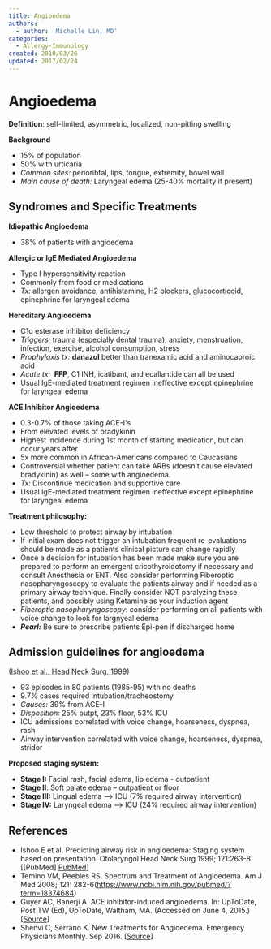 ```yaml
---
title: Angioedema
authors:
  - author: 'Michelle Lin, MD'
categories:
  - Allergy-Immunology
created: 2010/03/26
updated: 2017/02/24
---
```


# Angioedema

**Definition**: self-limited, asymmetric, localized, non-pitting swelling

**Background**

- 15% of population
- 50% with urticaria
- _Common sites:_ perioribtal, lips, tongue, extremity, bowel wall
- _Main cause of death:_ Laryngeal edema (25-40% mortality if present)

## Syndromes and Specific Treatments

**Idiopathic Angioedema**

- 38% of patients with angioedema

**Allergic or IgE Mediated Angioedema**

- Type I hypersensitivity reaction
- Commonly from food or medications
- _Tx:_ allergen avoidance, antihistamine, H2 blockers, glucocorticoid, epinephrine for laryngeal edema

**Hereditary Angioedema**

- C1q esterase inhibitor deficiency
- _Triggers:_ trauma (especially dental trauma), anxiety, menstruation, infection, exercise, alcohol consumption, stress
- _Prophylaxis tx:_ **danazol** better than tranexamic acid and aminocaproic acid
- _Acute tx:_  **FFP**, C1 INH, icatibant, and ecallantide can all be used
- Usual IgE-mediated treatment regimen ineffective except epinephrine for laryngeal edema

**ACE Inhibitor Angioedema**

- 0.3-0.7% of those taking ACE-I's
- From elevated levels of bradykinin
- Highest incidence during 1st month of starting medication, but can occur years after 
- 5x more common in African-Americans compared to Caucasians
- Controversial whether patient can take ARBs (doesn’t cause elevated bradykinin) as well – some with angioedema.
- _Tx:_ Discontinue medication and supportive care
- Usual IgE-mediated treatment regimen ineffective except epinephrine for laryngeal edema

**Treatment philosophy:** 

- Low threshold to protect airway by intubation
- If initial exam does not trigger an intubation frequent re-evaluations should be made as a patients clinical picture can change rapidly
- Once a decision for intubation has been made make sure you are prepared to perform an emergent cricothyroidotomy if necessary and consult Anesthesia or ENT. Also consider performing Fiberoptic nasopharyngoscopy to evaluate the patients airway and if needed as a primary airway technique. Finally consider NOT paralyzing these patients, and possibly using Ketamine as your induction agent
- _Fiberoptic nasopharyngoscopy_: consider performing on all patients with voice change to look for largnyeal edema
- **_Pearl:_** Be sure to prescribe patients Epi-pen if discharged home

## Admission guidelines for angioedema

([Ishoo et al., Head Neck Surg, 1999](https://www.ncbi.nlm.nih.gov/pubmed/?term=18374684))  

- 93 episodes in 80 patients (1985-95) with no deaths 
- 9.7% cases required intubation/tracheostomy
- _Causes:_ 39% from <span class="drug">ACE-I</span>
- _Disposition:_ 25% outpt, 23% floor, 53% ICU
- ICU admissions correlated with voice change, hoarseness, dyspnea, rash 
- Airway intervention correlated with voice change, hoarseness, dyspnea, stridor

**Proposed staging system:**

- **Stage I:** Facial rash, facial edema, lip edema - outpatient
- **Stage II**: Soft palate edema – outpatient or floor
- **Stage III:** Lingual edema --> ICU (7% required airway intervention)
- **Stage IV:** Laryngeal edema –> ICU (24% required airway intervention)

## References

- Ishoo E et al. Predicting airway risk in angioedema: Staging system based on presentation. Otolaryngol Head Neck Surg 1999; 121:263-8. [[PubMed] [PubMed](https://www.ncbi.nlm.nih.gov/pubmed/?term=18374684)]
- Temino VM, Peebles RS. Spectrum and Treatment of Angioedema. Am J Med 2008; 121: 282-6(https://www.ncbi.nlm.nih.gov/pubmed/?term=18374684)
- Guyer AC, Banerji A. ACE inhibitor-induced angioedema. In: UpToDate, Post TW (Ed), UpToDate, Waltham, MA. (Accessed on June 4, 2015.) [[Source](http://www.uptodate.com/)]
- Shenvi C, Serrano K. New Treatments for Angioedema. Emergency Physicians Monthly. Sep 2016. [[Source](http://epmonthly.com/article/new-treatments-angioedema/)]
